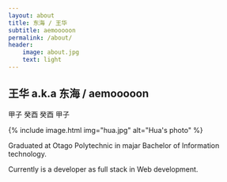 ```yaml
---
layout: about
title: 东海 / 王华
subtitle: aemooooon
permalink: /about/
header:
    image: about.jpg
    text: light
---
```


## 王华 a.k.a 东海 / aemooooon

甲子 癸酉 癸酉 甲子

{% include image.html img="hua.jpg" alt="Hua's photo" %}

Graduated at Otago Polytechnic in majar Bachelor of Information technology.

Currently is a developer as full stack in Web development.
